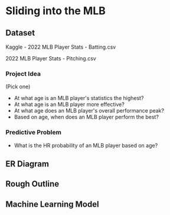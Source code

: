 # Sliding into the MLB

## Dataset
Kaggle - 
2022 MLB Player Stats - Batting.csv

2022 MLB Player Stats - Pitching.csv


### Project Idea
(Pick one)
- At what age is an MLB player's statistics the highest?
- At what age is an MLB player more effective? 
- At what age does an MLB player's overall performance peak?
- Based on age, when does an MLB player perform the best? 

### Predictive Problem
- What is the HR probability of an MLB player based on age?

## ER Diagram

## Rough Outline

## Machine Learning Model
